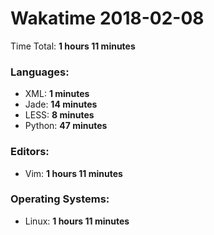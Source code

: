 # Wakatime 2018-02-08

Time Total: **1 hours 11 minutes**

### Languages:
- XML: **1 minutes** 
- Jade: **14 minutes** 
- LESS: **8 minutes** 
- Python: **47 minutes** 

### Editors:
- Vim: **1 hours 11 minutes** 

### Operating Systems:
- Linux: **1 hours 11 minutes** 

